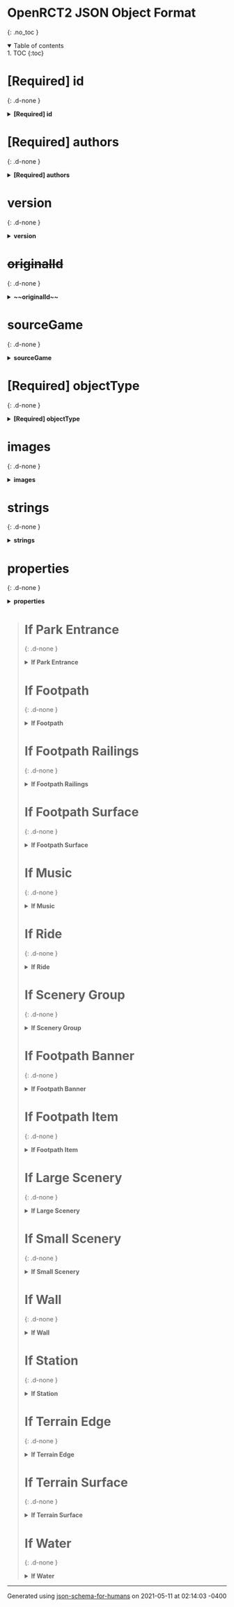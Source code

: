 # OpenRCT2 JSON Object Format
{: .no_toc }

<details open>
  <summary markdown='span'>
    Table of contents
  </summary>
1. TOC
{:toc}
</details>

# [Required] id
{: .d-none }

<details>
<summary markdown='span'><strong>[Required] id</strong>

</summary>
<blockquote>

**Type:** `string`

**Description:** OpenRCT2 id of the object. This should be formatted as "objectsource.objectname" or similar. This value MUST be unique for all objects.

</blockquote>
</details>

# [Required] authors
{: .d-none }

<details>
<summary markdown='span'><strong>[Required] authors</strong>

</summary>
<blockquote>

**Type:** `array of string`

**Description:** Array containing the authors of the object

| Each item of this array must be | Description                        |
| ------------------------------- | ---------------------------------- |
| [items](#authors_items)         | The name of (one of) the author(s) |
|                                 |                                    |

## items

**Type:** `string`

**Description:** The name of (one of) the author(s)

**Examples:** 

```json
[
    "spacek531"
]
```
```json
[
    "Chris Sawyer",
    "Simon Foster"
]
```

</blockquote>
</details>

# version
{: .d-none }

<details>
<summary markdown='span'><strong>version</strong>

</summary>
<blockquote>

**Type:** `string`

**Description:** Version of the object

**Example:** 

```json
"1.0"
```

</blockquote>
</details>

# ~~originalId~~
{: .d-none }

<details>
<summary markdown='span'><strong>~~originalId~~</strong>

</summary>
<blockquote>

| **Type**       | `string`                                              |
| -------------- | ----------------------------------------------------- |
| **Deprecated** | ![badge](https://img.shields.io/badge/Deprecated-red) |
|                |                                                       |

**Description:** [Deprecated for new objects]. Represents the original DAT header. The three sections are the flags, name, and checksum. This shouldn't be used for new (not converted) objects

**Examples:** 

```json
"00000000|RMCT2   |00003000"
```
```json
"0A188A80|4X4     |0DB8676C"
```

</blockquote>
</details>

# sourceGame
{: .d-none }

<details>
<summary markdown='span'><strong>sourceGame</strong>

</summary>
<blockquote>

**Description:** The source(s) of the object. Either a single string or an array containing each source

<blockquote>

| Any of                                          |
| ----------------------------------------------- |
| [Source String](#sourceGame_anyOf_i0)           |
| [Array of Source Strings](#sourceGame_anyOf_i1) |
|                                                 |

## Source String
{: .d-none }

<details>
<summary markdown='span'>
    <strong>
Source String    </strong>
</summary>

<blockquote>

**Type:** `enum (of string)`

Must be one of:
* "rct1"
* "rct1aa"
* "rct1ll"
* "rct2"
* "rct2ww"
* "rct2tt"
* "official"
* "custom"

</blockquote>

</details>

## Array of Source Strings
{: .d-none }

<details>
<summary markdown='span'>
    <strong>
Array of Source Strings    </strong>
</summary>

<blockquote>

**Type:** `array`

| Each item of this array must be            | Description |
| ------------------------------------------ | ----------- |
| [sourceString](#sourceGame_anyOf_i1_items) | -           |
|                                            |             |

### sourceString

**Type:** `enum (of string)`

Must be one of:
* "rct1"
* "rct1aa"
* "rct1ll"
* "rct2"
* "rct2ww"
* "rct2tt"
* "official"
* "custom"

</blockquote>

</details>

</blockquote>

</blockquote>
</details>

# [Required] objectType
{: .d-none }

<details>
<summary markdown='span'><strong>[Required] objectType</strong>

</summary>
<blockquote>

**Type:** `enum (of string)`

**Description:** The type of the object

Must be one of:
* "ride"
* "footpath"
* "footpath_banner"
* "footpath_item"
* "scenery_small"
* "scenery_large"
* "scenery_wall"
* "scenery_group"
* "park_entrance"
* "water"
* "terrain_surface"
* "terrain_edge"
* "station"
* "music"
* "footpath_surface"
* "footpath_railings"

</blockquote>
</details>

# images
{: .d-none }

<details>
<summary markdown='span'><strong>images</strong>

</summary>
<blockquote>

**Type:** `array`

**Description:** The location of images for the object

| Each item of this array must be | Description |
| ------------------------------- | ----------- |
| [items](#images_items)          | -           |
|                                 |             |

## items

<blockquote>

| Any of                           |
| -------------------------------- |
| [item 0](#images_items_anyOf_i0) |
| [item 1](#images_items_anyOf_i1) |
|                                  |

### item 0
{: .d-none }

<details>
<summary markdown='span'>
    <strong>
item 0    </strong>
</summary>

<blockquote>

**Description:** An explanation about the purpose of this instance.

#### path
{: .d-none }

<details>
<summary markdown='span'><strong>path</strong>

</summary>
<blockquote>

**Type:** `string`

**Description:** An explanation about the purpose of this instance.

</blockquote>
</details>

#### x
{: .d-none }

<details>
<summary markdown='span'><strong>x</strong>

</summary>
<blockquote>

**Type:** `integer`

**Description:** An explanation about the purpose of this instance.

</blockquote>
</details>

#### y
{: .d-none }

<details>
<summary markdown='span'><strong>y</strong>

</summary>
<blockquote>

**Type:** `integer`

**Description:** An explanation about the purpose of this instance.

</blockquote>
</details>

</blockquote>

</details>

### item 1
{: .d-none }

<details>
<summary markdown='span'>
    <strong>
item 1    </strong>
</summary>

<blockquote>

**Type:** `string`

**Description:** An explanation about the purpose of this instance.

**Example:** 

```json
""
```

</blockquote>

</details>

</blockquote>

**Example:** 

```json
[
    {
        "path": "images/preview.png",
        "x": 0,
        "y": 0
    },
    ""
]
```

</blockquote>
</details>

# strings
{: .d-none }

<details>
<summary markdown='span'><strong>strings</strong>

</summary>
<blockquote>

**Description:** Contains the various strings used for the object

## name
{: .d-none }

<details>
<summary markdown='span'><strong>name</strong>

</summary>
<blockquote>

**Description:** Contains the name of the object in all the different supported languages

### en-GB
{: .d-none }

<details>
<summary markdown='span'><strong>en-GB</strong>

</summary>
<blockquote>

**Type:** `string`

</blockquote>
</details>

**Example:** 

```json
{
    "en-GB": "Single Rail Roller Coaster Trains"
}
```

</blockquote>
</details>

## description
{: .d-none }

<details>
<summary markdown='span'><strong>description</strong>

</summary>
<blockquote>

**Description:** Contains a short description of the object in all the different supported languages

### en-GB
{: .d-none }

<details>
<summary markdown='span'><strong>en-GB</strong>

</summary>
<blockquote>

**Type:** `string`

</blockquote>
</details>

**Example:** 

```json
{
    "en-GB": "Riders ride single file on a narrow monorail track as they race through tight inversions and direction changes"
}
```

</blockquote>
</details>

## capacity
{: .d-none }

<details>
<summary markdown='span'><strong>capacity</strong>

</summary>
<blockquote>

**Description:** For rides, this contains text describing the capacity in all the different supported languages

### en-GB
{: .d-none }

<details>
<summary markdown='span'><strong>en-GB</strong>

</summary>
<blockquote>

**Type:** `string`

</blockquote>
</details>

**Example:** 

```json
{
    "en-GB": "1 passenger per car"
}
```

</blockquote>
</details>

**Example:** 

```json
{
    "name": {
        "en-GB": "Single Rail Roller Coaster Trains"
    },
    "description": {
        "en-GB": "Riders ride single file on a narrow monorail track as they race through tight inversions and direction changes"
    },
    "capacity": {
        "en-GB": "1 passenger per car"
    }
}
```

</blockquote>
</details>

# properties
{: .d-none }

<details>
<summary markdown='span'><strong>properties</strong>

</summary>
<blockquote>

**Description:** This object contains all the properties of the object

</blockquote>
</details>

<blockquote>

# If Park Entrance
{: .d-none }

<details>
<summary markdown='span'>
    <strong>
If Park Entrance    </strong>
</summary>

```If (objectType = "park_entrance")```
<blockquote>

### properties
{: .d-none }

<details>
<summary markdown='span'><strong>properties</strong>

</summary>
<blockquote>

#### [Required] scrollingMode
{: .d-none }

<details>
<summary markdown='span'><strong>[Required] scrollingMode</strong>

</summary>
<blockquote>

**Type:** `integer`

**Description:** Scrolling mode of the sign

</blockquote>
</details>

#### [Required] textHeight
{: .d-none }

<details>
<summary markdown='span'><strong>[Required] textHeight</strong>

</summary>
<blockquote>

**Type:** `integer`

**Description:** Height of the sign text

</blockquote>
</details>

</blockquote>
</details>

</blockquote>

</details>

# If Footpath
{: .d-none }

<details>
<summary markdown='span'>
    <strong>
If Footpath    </strong>
</summary>

```If (objectType = "footpath")```
<blockquote>

### properties
{: .d-none }

<details>
<summary markdown='span'><strong>properties</strong>

</summary>
<blockquote>

#### [Required] supportType
{: .d-none }

<details>
<summary markdown='span'><strong>[Required] supportType</strong>

</summary>
<blockquote>

| **Type**    | `enum (of string or integer)` |
| ----------- | ----------------------------- |
| **Default** | `"box"`                       |
|             |                               |

**Description:** Type of supports used for path (0=Box,1=Pole)

Must be one of:
* "pole"
* "box"
* 1
* 0

</blockquote>
</details>

#### [Required] scrollingMode
{: .d-none }

<details>
<summary markdown='span'><strong>[Required] scrollingMode</strong>

</summary>
<blockquote>

**Type:** `integer`

**Description:** Scrolling mode of the sign

</blockquote>
</details>

#### noSlopeRailings
{: .d-none }

<details>
<summary markdown='span'><strong>noSlopeRailings</strong>

</summary>
<blockquote>

| **Type**    | `boolean` |
| ----------- | --------- |
| **Default** | `false`   |
|             |           |

**Description:** True if path has no railings on slopes

</blockquote>
</details>

#### hasSupportImages
{: .d-none }

<details>
<summary markdown='span'><strong>hasSupportImages</strong>

</summary>
<blockquote>

| **Type**    | `boolean` |
| ----------- | --------- |
| **Default** | `false`   |
|             |           |

**Description:** True if object has images for path supports

</blockquote>
</details>

#### hasElevatedPathImages
{: .d-none }

<details>
<summary markdown='span'><strong>hasElevatedPathImages</strong>

</summary>
<blockquote>

| **Type**    | `boolean` |
| ----------- | --------- |
| **Default** | `false`   |
|             |           |

**Description:** True if object has images for elevated path

</blockquote>
</details>

#### editorOnly
{: .d-none }

<details>
<summary markdown='span'><strong>editorOnly</strong>

</summary>
<blockquote>

| **Type**    | `boolean` |
| ----------- | --------- |
| **Default** | `false`   |
|             |           |

**Description:** True if path is normally only available in the scenario editor

</blockquote>
</details>

</blockquote>
</details>

</blockquote>

</details>

# If Footpath Railings
{: .d-none }

<details>
<summary markdown='span'>
    <strong>
If Footpath Railings    </strong>
</summary>

```If (objectType = "footpath_railings")```
<blockquote>

### properties
{: .d-none }

<details>
<summary markdown='span'><strong>properties</strong>

</summary>
<blockquote>

#### [Required] supportType
{: .d-none }

<details>
<summary markdown='span'><strong>[Required] supportType</strong>

</summary>
<blockquote>

| **Type**    | `enum (of string or integer)` |
| ----------- | ----------------------------- |
| **Default** | `"box"`                       |
|             |                               |

**Description:** Type of supports used for path (0=Box,1=Pole)

Must be one of:
* "pole"
* "box"
* 1
* 0

</blockquote>
</details>

#### [Required] scrollingMode
{: .d-none }

<details>
<summary markdown='span'><strong>[Required] scrollingMode</strong>

</summary>
<blockquote>

**Type:** `integer`

**Description:** Scrolling mode of the sign

</blockquote>
</details>

#### colour
{: .d-none }

<details>
<summary markdown='span'><strong>colour</strong>

</summary>
<blockquote>

**Type:** `enum (of string)`

**Description:** Object color

Must be one of:
* "black"
* "grey"
* "white"
* "dark_purple"
* "light_purple"
* "bright_purple"
* "dark_blue"
* "light_blue"
* "icy_blue"
* "teal"
* "aquamarine"
* "saturated_green"
* "dark_green"
* "moss_green"
* "bright_green"
* "olive_green"
* "dark_olive_green"
* "bright_yellow"
* "yellow"
* "dark_yellow"
* "light_orange"
* "dark_orange"
* "light_brown"
* "saturated_brown"
* "dark_brown"
* "salmon_pink"
* "bordeaux_red"
* "saturated_red"
* "bright_red"
* "dark_pink"
* "bright_pink"
* "light_pink"

</blockquote>
</details>

#### hasSupportImages
{: .d-none }

<details>
<summary markdown='span'><strong>hasSupportImages</strong>

</summary>
<blockquote>

| **Type**    | `boolean` |
| ----------- | --------- |
| **Default** | `false`   |
|             |           |

**Description:** True if object has images for path supports

</blockquote>
</details>

#### hasElevatedPathImages
{: .d-none }

<details>
<summary markdown='span'><strong>hasElevatedPathImages</strong>

</summary>
<blockquote>

| **Type**    | `boolean` |
| ----------- | --------- |
| **Default** | `false`   |
|             |           |

**Description:** True if object has images for elevated path

</blockquote>
</details>

</blockquote>
</details>

</blockquote>

</details>

# If Footpath Surface
{: .d-none }

<details>
<summary markdown='span'>
    <strong>
If Footpath Surface    </strong>
</summary>

```If (objectType = "footpath_surface")```
<blockquote>

### properties
{: .d-none }

<details>
<summary markdown='span'><strong>properties</strong>

</summary>
<blockquote>

#### isQueue
{: .d-none }

<details>
<summary markdown='span'><strong>isQueue</strong>

</summary>
<blockquote>

| **Type**    | `boolean` |
| ----------- | --------- |
| **Default** | `false`   |
|             |           |

**Description:** True if path surface is for a queue

</blockquote>
</details>

#### noSlopeRailings
{: .d-none }

<details>
<summary markdown='span'><strong>noSlopeRailings</strong>

</summary>
<blockquote>

| **Type**    | `boolean` |
| ----------- | --------- |
| **Default** | `false`   |
|             |           |

**Description:** True if path has no railings on slopes

</blockquote>
</details>

#### editorOnly
{: .d-none }

<details>
<summary markdown='span'><strong>editorOnly</strong>

</summary>
<blockquote>

| **Type**    | `boolean` |
| ----------- | --------- |
| **Default** | `false`   |
|             |           |

**Description:** True if path is normally only available in the scenario editor

</blockquote>
</details>

</blockquote>
</details>

</blockquote>

</details>

# If Music
{: .d-none }

<details>
<summary markdown='span'>
    <strong>
If Music    </strong>
</summary>

```If (objectType = "music")```
<blockquote>

### properties
{: .d-none }

<details>
<summary markdown='span'><strong>properties</strong>

</summary>
<blockquote>

#### originalStyleId
{: .d-none }

<details>
<summary markdown='span'><strong>originalStyleId</strong>

</summary>
<blockquote>

**Type:** `integer`

**Description:** Original Music Style ID (used for most music except for merry_go_round). Original list:  
```
MUSIC_STYLE_DODGEMS_BEAT,  
MUSIC_STYLE_FAIRGROUND_ORGAN,  
MUSIC_STYLE_ROMAN_FANFARE,  
MUSIC_STYLE_ORIENTAL,  
MUSIC_STYLE_MARTIAN,  
MUSIC_STYLE_JUNGLE_DRUMS,  
MUSIC_STYLE_EGYPTIAN,  
MUSIC_STYLE_TOYLAND,  
MUSIC_STYLE_CIRCUS_SHOW,  
MUSIC_STYLE_SPACE,  
MUSIC_STYLE_HORROR,  
MUSIC_STYLE_TECHNO,  
MUSIC_STYLE_GENTLE,  
MUSIC_STYLE_SUMMER,  
MUSIC_STYLE_WATER,  
MUSIC_STYLE_WILD_WEST,  
MUSIC_STYLE_JURASSIC,  
MUSIC_STYLE_ROCK,  
MUSIC_STYLE_RAGTIME,  
MUSIC_STYLE_FANTASY,  
MUSIC_STYLE_ROCK_STYLE_2,  
MUSIC_STYLE_ICE,  
MUSIC_STYLE_SNOW,  
MUSIC_STYLE_CUSTOM_MUSIC_1,  
MUSIC_STYLE_CUSTOM_MUSIC_2,  
MUSIC_STYLE_MEDIEVAL,  
MUSIC_STYLE_URBAN,  
MUSIC_STYLE_ORGAN,  
MUSIC_STYLE_MECHANICAL,  
MUSIC_STYLE_MODERN,  
MUSIC_STYLE_PIRATES,  
MUSIC_STYLE_ROCK_STYLE_3,  
MUSIC_STYLE_CANDY_STYLE  
```

</blockquote>
</details>

#### rideTypes
{: .d-none }

<details>
<summary markdown='span'><strong>rideTypes</strong>

</summary>
<blockquote>

**Type:** `array`

**Description:** Array of ride types this music can be used for. If this is not included, then music is available for all rides except merry-go-round

| Each item of this array must be                        | Description |
| ------------------------------------------------------ | ----------- |
| [item 0](#allOf_i4_then_properties_rideTypes_items_i0) | -           |
|                                                        |             |

##### item 0

**Type:** `enum (of string)`

Must be one of:
* "spiral_rc"
* "stand_up_rc"
* "suspended_swinging_rc"
* "inverted_rc"
* "junior_rc"
* "miniature_railway"
* "monorail"
* "mini_suspended_rc"
* "boat_hire"
* "wooden_wild_mouse"
* "steeplechase"
* "car_ride"
* "launched_freefall"
* "bobsleigh_rc"
* "observation_tower"
* "looping_rc"
* "dinghy_slide"
* "mine_train_rc"
* "chairlift"
* "corkscrew_rc"
* "maze"
* "spiral_slide"
* "go_karts"
* "log_flume"
* "river_rapids"
* "dodgems"
* "swinging_ship"
* "swinging_inverter_ship"
* "food_stall"
* "drink_stall"
* "shop"
* "merry_go_round"
* "information_kiosk"
* "toilets"
* "ferris_wheel"
* "motion_simulator"
* "3d_cinema"
* "top_spin"
* "space_rings"
* "reverse_freefall_rc"
* "lift"
* "vertical_drop_rc"
* "cash_machine"
* "twist"
* "haunted_house"
* "first_aid"
* "circus"
* "ghost_train"
* "twister_rc"
* "wooden_rc"
* "side_friction_rc"
* "steel_wild_mouse"
* "multi_dimension_rc"
* "flying_rc"
* "virginia_reel"
* "splash_boats"
* "mini_helicopters"
* "lay_down_rc"
* "suspended_monorail"
* "reverser_rc"
* "heartline_twister_rc"
* "mini_golf"
* "giga_rc"
* "roto_drop"
* "flying_saucers"
* "crooked_house"
* "monorail_cycles"
* "compact_inverted_rc"
* "water_coaster"
* "air_powered_vertical_rc"
* "inverted_hairpin_rc"
* "magic_carpet"
* "submarine_ride"
* "river_rafts"
* "enterprise"
* "inverted_impulse_rc"
* "mini_rc"
* "mine_ride"
* "lim_launched_rc"
* "hypercoaster"
* "hyper_twister"
* "monster_trucks"
* "spinning_wild_mouse"
* "classic_mini_rc"
* "hybrid_rc"
* "single_rail_rc"

</blockquote>
</details>

#### [Required] tracks
{: .d-none }

<details>
<summary markdown='span'><strong>[Required] tracks</strong>

</summary>
<blockquote>

**Type:** `array`

**Description:** Array of the tracks included in this music object (usually just one, but merry_go_round, for example, has multiple)

</blockquote>
</details>

</blockquote>
</details>

</blockquote>

</details>

# If Ride
{: .d-none }

<details>
<summary markdown='span'>
    <strong>
If Ride    </strong>
</summary>

```If (objectType = "ride")```
<blockquote>

### properties
{: .d-none }

<details>
<summary markdown='span'><strong>properties</strong>

</summary>
<blockquote>

#### [Required] type
{: .d-none }

<details>
<summary markdown='span'><strong>[Required] type</strong>

</summary>
<blockquote>

**Type:** `array`

**Description:** Array of ride types of this object. Currently only up to 3 are used

| Each item of this array must be                   | Description |
| ------------------------------------------------- | ----------- |
| [item 0](#allOf_i5_then_properties_type_items_i0) | -           |
|                                                   |             |

##### item 0

**Type:** `enum (of string)`

Must be one of:
* "spiral_rc"
* "stand_up_rc"
* "suspended_swinging_rc"
* "inverted_rc"
* "junior_rc"
* "miniature_railway"
* "monorail"
* "mini_suspended_rc"
* "boat_hire"
* "wooden_wild_mouse"
* "steeplechase"
* "car_ride"
* "launched_freefall"
* "bobsleigh_rc"
* "observation_tower"
* "looping_rc"
* "dinghy_slide"
* "mine_train_rc"
* "chairlift"
* "corkscrew_rc"
* "maze"
* "spiral_slide"
* "go_karts"
* "log_flume"
* "river_rapids"
* "dodgems"
* "swinging_ship"
* "swinging_inverter_ship"
* "food_stall"
* "drink_stall"
* "shop"
* "merry_go_round"
* "information_kiosk"
* "toilets"
* "ferris_wheel"
* "motion_simulator"
* "3d_cinema"
* "top_spin"
* "space_rings"
* "reverse_freefall_rc"
* "lift"
* "vertical_drop_rc"
* "cash_machine"
* "twist"
* "haunted_house"
* "first_aid"
* "circus"
* "ghost_train"
* "twister_rc"
* "wooden_rc"
* "side_friction_rc"
* "steel_wild_mouse"
* "multi_dimension_rc"
* "flying_rc"
* "virginia_reel"
* "splash_boats"
* "mini_helicopters"
* "lay_down_rc"
* "suspended_monorail"
* "reverser_rc"
* "heartline_twister_rc"
* "mini_golf"
* "giga_rc"
* "roto_drop"
* "flying_saucers"
* "crooked_house"
* "monorail_cycles"
* "compact_inverted_rc"
* "water_coaster"
* "air_powered_vertical_rc"
* "inverted_hairpin_rc"
* "magic_carpet"
* "submarine_ride"
* "river_rafts"
* "enterprise"
* "inverted_impulse_rc"
* "mini_rc"
* "mine_ride"
* "lim_launched_rc"
* "hypercoaster"
* "hyper_twister"
* "monster_trucks"
* "spinning_wild_mouse"
* "classic_mini_rc"
* "hybrid_rc"
* "single_rail_rc"

</blockquote>
</details>

#### category
{: .d-none }

<details>
<summary markdown='span'><strong>category</strong>

</summary>
<blockquote>

**Type:** `string`

**Description:** [Deprecated] Ride category is now determined from the type

**Example:** 

```json
"rollercoaster"
```

</blockquote>
</details>

#### maxHeight
{: .d-none }

<details>
<summary markdown='span'><strong>maxHeight</strong>

</summary>
<blockquote>

**Type:** `integer`

**Description:** Maximum height of the ride (if not set, or set to 0, uses the hardcoded value for the ridetype)

</blockquote>
</details>

#### [Required] carColours
{: .d-none }

<details>
<summary markdown='span'><strong>[Required] carColours</strong>

</summary>
<blockquote>

**Type:** `array of array`

**Description:** An array of preset color schemes for the ride. Currently, a ride can either have multiple presets (up to 254) with a single color scheme each (which are randomly chosen from when a ride is built), or it can have a single preset that has different color schemes for each train (car?).   
Note: If there is more than one preset, only the first color scheme in each preset is used.

| Each item of this array must be                     | Description |
| --------------------------------------------------- | ----------- |
| [items](#allOf_i5_then_properties_carColours_items) | -           |
|                                                     |             |

##### items

**Type:** `array of array`

| Each item of this array must be                           | Description |
| --------------------------------------------------------- | ----------- |
| [items](#allOf_i5_then_properties_carColours_items_items) | -           |
|                                                           |             |

##### items

**Type:** `array`

| Each item of this array must be                                     | Description  |
| ------------------------------------------------------------------- | ------------ |
| [colour](#allOf_i5_then_properties_carColours_items_items_items_i0) | Object color |
| [colour](#allOf_i5_then_properties_carColours_items_items_items_i1) | Object color |
| [colour](#allOf_i5_then_properties_carColours_items_items_items_i2) | Object color |
|                                                                     |              |

##### colour

**Type:** `enum (of string)`

**Description:** Object color

Must be one of:
* "black"
* "grey"
* "white"
* "dark_purple"
* "light_purple"
* "bright_purple"
* "dark_blue"
* "light_blue"
* "icy_blue"
* "teal"
* "aquamarine"
* "saturated_green"
* "dark_green"
* "moss_green"
* "bright_green"
* "olive_green"
* "dark_olive_green"
* "bright_yellow"
* "yellow"
* "dark_yellow"
* "light_orange"
* "dark_orange"
* "light_brown"
* "saturated_brown"
* "dark_brown"
* "salmon_pink"
* "bordeaux_red"
* "saturated_red"
* "bright_red"
* "dark_pink"
* "bright_pink"
* "light_pink"

##### colour

**Type:** `enum (of string)`

**Description:** Object color

Must be one of:
* "black"
* "grey"
* "white"
* "dark_purple"
* "light_purple"
* "bright_purple"
* "dark_blue"
* "light_blue"
* "icy_blue"
* "teal"
* "aquamarine"
* "saturated_green"
* "dark_green"
* "moss_green"
* "bright_green"
* "olive_green"
* "dark_olive_green"
* "bright_yellow"
* "yellow"
* "dark_yellow"
* "light_orange"
* "dark_orange"
* "light_brown"
* "saturated_brown"
* "dark_brown"
* "salmon_pink"
* "bordeaux_red"
* "saturated_red"
* "bright_red"
* "dark_pink"
* "bright_pink"
* "light_pink"

##### colour

**Type:** `enum (of string)`

**Description:** Object color

Must be one of:
* "black"
* "grey"
* "white"
* "dark_purple"
* "light_purple"
* "bright_purple"
* "dark_blue"
* "light_blue"
* "icy_blue"
* "teal"
* "aquamarine"
* "saturated_green"
* "dark_green"
* "moss_green"
* "bright_green"
* "olive_green"
* "dark_olive_green"
* "bright_yellow"
* "yellow"
* "dark_yellow"
* "light_orange"
* "dark_orange"
* "light_brown"
* "saturated_brown"
* "dark_brown"
* "salmon_pink"
* "bordeaux_red"
* "saturated_red"
* "bright_red"
* "dark_pink"
* "bright_pink"
* "light_pink"

**Example:** 

```json
[
    [
        [
            "bright_red",
            "white",
            "light_brown"
        ]
    ],
    [
        [
            "dark_green",
            "bright_green",
            "white"
        ]
    ]
]
```

</blockquote>
</details>

#### buildMenuPriority
{: .d-none }

<details>
<summary markdown='span'><strong>buildMenuPriority</strong>

</summary>
<blockquote>

**Type:** `integer`

**Description:** For rides that do no list their subtypes separately, this number describes the priority order for which subtype should show for the generic ride type in the build menu. Of all the subtypes that are available and researched, whichever has the highest buildMenuPriority will show as representative of the generic ride type.

| Restrictions |          |
| ------------ | -------- |
| **Minimum**  | &ge; 0   |
| **Maximum**  | &le; 255 |
|              |          |

</blockquote>
</details>

#### noInversions
{: .d-none }

<details>
<summary markdown='span'><strong>noInversions</strong>

</summary>
<blockquote>

| **Type**    | `boolean` |
| ----------- | --------- |
| **Default** | `false`   |
|             |           |

**Description:** Flagged if the ride does not support inversions

</blockquote>
</details>

#### noBanking
{: .d-none }

<details>
<summary markdown='span'><strong>noBanking</strong>

</summary>
<blockquote>

| **Type**    | `boolean` |
| ----------- | --------- |
| **Default** | `false`   |
|             |           |

**Description:** Flagged if the ride does not support banking

</blockquote>
</details>

#### playDepartSound
{: .d-none }

<details>
<summary markdown='span'><strong>playDepartSound</strong>

</summary>
<blockquote>

| **Type**    | `boolean` |
| ----------- | --------- |
| **Default** | `false`   |
|             |           |

**Description:** Flagged if the ride plays a departure sound when departing the station. depending on sound_range setting, plays Tram or Train departing sound.

</blockquote>
</details>

#### playSplashSound
{: .d-none }

<details>
<summary markdown='span'><strong>playSplashSound</strong>

</summary>
<blockquote>

| **Type**    | `boolean` |
| ----------- | --------- |
| **Default** | `false`   |
|             |           |

**Description:** Flagged if the ride should play a splashing sound on down to flat elements

</blockquote>
</details>

#### playSplashSoundSlide
{: .d-none }

<details>
<summary markdown='span'><strong>playSplashSoundSlide</strong>

</summary>
<blockquote>

| **Type**    | `boolean` |
| ----------- | --------- |
| **Default** | `false`   |
|             |           |

**Description:** Flagged if the ride should play a splashing sound when entering a water channel, for water coasters. Has no effect if playSplashSound is enabled.  
Note: Internally, water channel track is coded as "covered" track, so if this flag is set for a ride running on a track that supports covered pieces, it will play a splash sound when entering a covered section of track.

</blockquote>
</details>

#### hasShelter
{: .d-none }

<details>
<summary markdown='span'><strong>hasShelter</strong>

</summary>
<blockquote>

| **Type**    | `boolean` |
| ----------- | --------- |
| **Default** | `false`   |
|             |           |

**Description:** Flagged if the ride is covered (for example, monorail cars are covered)  
Note that there are some ride types in vanilla RCT2 that seem to have this bit set illogically. Pickup-trucks did not have this set, and the uncovered ski lift cars did have these set. These have been changed in OpenRCT2 to make more sense.

</blockquote>
</details>

#### limitAirTimeBonus
{: .d-none }

<details>
<summary markdown='span'><strong>limitAirTimeBonus</strong>

</summary>
<blockquote>

| **Type**    | `boolean` |
| ----------- | --------- |
| **Default** | `false`   |
|             |           |

**Description:** Flagged if the ride should have a hard cap on how much bonus it gets from airtime. This is only set for heartline-twister coasters, and makes it so that a max of ~2 seconds of airtime can give an excitement bonus.

</blockquote>
</details>

#### disableBreakdown
{: .d-none }

<details>
<summary markdown='span'><strong>disableBreakdown</strong>

</summary>
<blockquote>

| **Type**    | `boolean` |
| ----------- | --------- |
| **Default** | `false`   |
|             |           |

**Description:** Flagged if the ride does not break down

</blockquote>
</details>

#### noCollisionCrashes
{: .d-none }

<details>
<summary markdown='span'><strong>noCollisionCrashes</strong>

</summary>
<blockquote>

| **Type**    | `boolean` |
| ----------- | --------- |
| **Default** | `false`   |
|             |           |

**Description:** Flagged if the ride does not crash when vehicles collide

</blockquote>
</details>

#### disablePainting
{: .d-none }

<details>
<summary markdown='span'><strong>disablePainting</strong>

</summary>
<blockquote>

| **Type**    | `boolean` |
| ----------- | --------- |
| **Default** | `false`   |
|             |           |

**Description:** Flagged if the ride does not support recolouring

</blockquote>
</details>

</blockquote>
</details>

### If (properties.type[] contains "food_stall", "drink_stall", "shop", "information_kiosk", "toilets", "cash_machine", "first_aid")
<blockquote>

**Description:** For a shop/facility

#### properties
{: .d-none }

<details>
<summary markdown='span'><strong>properties</strong>

</summary>
<blockquote>

##### [Required] sells
{: .d-none }

<details>
<summary markdown='span'><strong>[Required] sells</strong>

</summary>
<blockquote>

**Type:** `array or string`

**Description:** The item(s) sold by the shop

<blockquote>

| Any of                                                  |
| ------------------------------------------------------- |
| [item 0](#allOf_i5_then_then_properties_sells_anyOf_i0) |
| [item 1](#allOf_i5_then_then_properties_sells_anyOf_i1) |
|                                                         |

##### item 0
{: .d-none }

<details>
<summary markdown='span'>
    <strong>
item 0    </strong>
</summary>

<blockquote>

**Type:** `enum (of string)`

Must be one of:
* "burger"
* "chips"
* "ice_cream"
* "candyfloss"
* "pizza"
* "popcorn"
* "hot_dog"
* "tentacle"
* "toffee_apple"
* "doughnut"
* "chicken"
* "pretzel"
* "funnel_cake"
* "beef_noodles"
* "fried_rice_noodles"
* "wonton_soup"
* "meatball_soup"
* "sub_sandwich"
* "cookie"
* "roast_sausage"
* "drink"
* "coffee"
* "lemonade"
* "chocolate"
* "iced_tea"
* "fruit_juice"
* "soybean_milk"
* "sujeonggwa"
* "balloon"
* "toy"
* "map"
* "photo"
* "umbrella"
* "voucher"
* "hat"
* "tshirt"
* "sunglasses"

</blockquote>

</details>

##### item 1
{: .d-none }

<details>
<summary markdown='span'>
    <strong>
item 1    </strong>
</summary>

<blockquote>

</blockquote>

</details>

</blockquote>

</blockquote>
</details>

</blockquote>
</details>

</blockquote>

### Else (i.e.  properties.type[] doesn't contain "food_stall", "drink_stall", "shop", "information_kiosk", "toilets", "cash_machine", "first_aid")
<blockquote>

**Description:** For an actual ride

#### properties
{: .d-none }

<details>
<summary markdown='span'><strong>properties</strong>

</summary>
<blockquote>

##### swingMode
{: .d-none }

<details>
<summary markdown='span'><strong>swingMode</strong>

</summary>
<blockquote>

| **Type**    | `enum (of integer)` |
| ----------- | ------------------- |
| **Default** | `0`                 |
|             |                     |

**Description:** If set to 1 or 2, indicates alternate swing modes that are used for some rides

Must be one of:
* 0
* 1
* 2

</blockquote>
</details>

##### rotationMode
{: .d-none }

<details>
<summary markdown='span'><strong>rotationMode</strong>

</summary>
<blockquote>

| **Type**    | `enum (of integer)` |
| ----------- | ------------------- |
| **Default** | `0`                 |
|             |                     |

**Description:** If set to 1, indicates alternate rotation modes used for twist, if set to 2, indicates alternate rotation mode used for enterprise

Must be one of:
* 0
* 1
* 2

</blockquote>
</details>

##### ratingMultipler
{: .d-none }

<details>
<summary markdown='span'><strong>ratingMultipler</strong>

</summary>
<blockquote>

**Description:** Additional rating multiplier(s) for this specific ride subtype (this is separate from the rating multipliers that are hardcoded for each ride type)

##### excitement
{: .d-none }

<details>
<summary markdown='span'><strong>excitement</strong>

</summary>
<blockquote>

**Type:** `integer`

</blockquote>
</details>

##### intensity
{: .d-none }

<details>
<summary markdown='span'><strong>intensity</strong>

</summary>
<blockquote>

**Type:** `integer`

</blockquote>
</details>

##### nausea
{: .d-none }

<details>
<summary markdown='span'><strong>nausea</strong>

</summary>
<blockquote>

**Type:** `integer`

</blockquote>
</details>

</blockquote>
</details>

##### minCarsPerTrain
{: .d-none }

<details>
<summary markdown='span'><strong>minCarsPerTrain</strong>

</summary>
<blockquote>

| **Type**    | `integer` |
| ----------- | --------- |
| **Default** | `1`       |
|             |           |

**Description:** Minimum number of cars that can be in a train

**Example:** 

```json
4
```

</blockquote>
</details>

##### maxCarsPerTrain
{: .d-none }

<details>
<summary markdown='span'><strong>maxCarsPerTrain</strong>

</summary>
<blockquote>

| **Type**    | `integer` |
| ----------- | --------- |
| **Default** | `1`       |
|             |           |

**Description:** Maximum number of cars that can be in a train

**Example:** 

```json
12
```

</blockquote>
</details>

##### carsPerFlatRide
{: .d-none }

<details>
<summary markdown='span'><strong>carsPerFlatRide</strong>

</summary>
<blockquote>

| **Type**    | `integer` |
| ----------- | --------- |
| **Default** | `255`     |
|             |           |

**Description:** The number of cars, for a flat ride

</blockquote>
</details>

##### numEmptyCars
{: .d-none }

<details>
<summary markdown='span'><strong>numEmptyCars</strong>

</summary>
<blockquote>

| **Type**    | `integer` |
| ----------- | --------- |
| **Default** | `0`       |
|             |           |

**Description:** The number of "zero" cars in the train. That is, cars that do not hold any guests

| Restrictions |        |
| ------------ | ------ |
| **Minimum**  | &ge; 0 |
|              |        |

</blockquote>
</details>

##### defaultCar
{: .d-none }

<details>
<summary markdown='span'><strong>defaultCar</strong>

</summary>
<blockquote>

| **Type**    | `integer` |
| ----------- | --------- |
| **Default** | `0`       |
|             |           |

**Description:** Index of the car that should be used as the default car for this ride. In other words, this is the normal car that appears throughout the train wherever there isn't a special (i.e. front or rear) car  
0 if not specified

**Example:** 

```json
1
```

</blockquote>
</details>

##### tabCar
{: .d-none }

<details>
<summary markdown='span'><strong>tabCar</strong>

</summary>
<blockquote>

| **Type**    | `number` |
| ----------- | -------- |
| **Default** | `0`      |
|             |          |

**Description:** The index of the car that should show in the gui tab for this ride (0 if not specified)

</blockquote>
</details>

##### tabScale
{: .d-none }

<details>
<summary markdown='span'><strong>tabScale</strong>

</summary>
<blockquote>

**Type:** `number`

**Description:** If <= 0.5, this will scale the size of the tab preview in half

</blockquote>
</details>

##### headCars
{: .d-none }

<details>
<summary markdown='span'><strong>headCars</strong>

</summary>
<blockquote>

**Type:** `array of integer or number`

**Description:** The index(es) of up to three cars that should be used to fill the front of a train

| Each item of this array must be                        | Description |
| ------------------------------------------------------ | ----------- |
| [items](#allOf_i5_then_else_properties_headCars_items) | -           |
|                                                        |             |

##### items

**Type:** `integer`

**Example:** 

```json
0
```

</blockquote>
</details>

##### tailCars
{: .d-none }

<details>
<summary markdown='span'><strong>tailCars</strong>

</summary>
<blockquote>

**Type:** `integer`

**Description:** Index of the car that should be used as the tail car, if any (the code supports listing an array instead of just a single index here, but currently only the first index listed is used)

</blockquote>
</details>

##### [Required] cars
{: .d-none }

<details>
<summary markdown='span'><strong>[Required] cars</strong>

</summary>
<blockquote>

**Description:** The cars in this ride

<blockquote>

| Any of                                                               |
| -------------------------------------------------------------------- |
| [A car object](#allOf_i5_then_else_properties_cars_anyOf_i0)         |
| [Array of car objects](#allOf_i5_then_else_properties_cars_anyOf_i1) |
|                                                                      |

##### A car object
{: .d-none }

<details>
<summary markdown='span'>
    <strong>
A car object    </strong>
</summary>

<blockquote>

##### rotationFrameMask
{: .d-none }

<details>
<summary markdown='span'><strong>rotationFrameMask</strong>

</summary>
<blockquote>

**Type:** `integer`

**Description:** A bitmask indicating which rotation frames this car has, for rendering spinning car in the UI?

**Example:** 

```json
31
```

</blockquote>
</details>

##### spacing
{: .d-none }

<details>
<summary markdown='span'><strong>spacing</strong>

</summary>
<blockquote>

**Type:** `integer`

**Description:** The space taken up by this car (I have no idea what the units are tbh)

**Example:** 

```json
146000
```

</blockquote>
</details>

##### mass
{: .d-none }

<details>
<summary markdown='span'><strong>mass</strong>

</summary>
<blockquote>

**Type:** `integer`

**Description:** Mass of this car

**Example:** 

```json
650
```

</blockquote>
</details>

##### tabOffset
{: .d-none }

<details>
<summary markdown='span'><strong>tabOffset</strong>

</summary>
<blockquote>

**Type:** `integer`

**Description:** If used, adds a vertical offset to this car when rendered in the UI

</blockquote>
</details>

##### numSeats
{: .d-none }

<details>
<summary markdown='span'><strong>numSeats</strong>

</summary>
<blockquote>

**Type:** `integer`

**Description:** Number of seats that this car holds

**Example:** 

```json
1
```

</blockquote>
</details>

##### seatsInPairs
{: .d-none }

<details>
<summary markdown='span'><strong>seatsInPairs</strong>

</summary>
<blockquote>

**Type:** `boolean`

**Description:** If set, indicates that guests sit in this car in pairs

</blockquote>
</details>

##### spriteWidth
{: .d-none }

<details>
<summary markdown='span'><strong>spriteWidth</strong>

</summary>
<blockquote>

**Type:** `integer`

**Description:** For manually entering the sprite width for this car. This is only used if VEHICLE_ENTRY_FLAG_10 is set, which seems to only be for non-tracked-rides (?), otherwide this value is calculated.

</blockquote>
</details>

##### spriteHeightNegative
{: .d-none }

<details>
<summary markdown='span'><strong>spriteHeightNegative</strong>

</summary>
<blockquote>

**Type:** `integer`

**Description:** For manually entering the sprite height below the origin for this car. This is only used if VEHICLE_ENTRY_FLAG_10 is set, which seems to only be for non-tracked-rides (?), otherwide this value is calculated.

</blockquote>
</details>

##### spriteHeightPositive
{: .d-none }

<details>
<summary markdown='span'><strong>spriteHeightPositive</strong>

</summary>
<blockquote>

**Type:** `integer`

**Description:** For manually entering the sprite height above the origin for this car. This is only used if VEHICLE_ENTRY_FLAG_10 is set, which seems to only be for non-tracked-rides (?), otherwide this value is calculated.

</blockquote>
</details>

##### animation
{: .d-none }

<details>
<summary markdown='span'><strong>animation</strong>

</summary>
<blockquote>

| **Type**    | `integer` |
| ----------- | --------- |
| **Default** | `0`       |
|             |           |

**Description:** Indicates a special animation mode to use for this car.  

1: Miniature Railway  
2: Swan boats  
3: Canoes  
4: Row boats  
5: Water tricycles  
6: Observation tower  
7: Helicars  
8: Monorail cycles  
9: Multidimensional Coaster

| Restrictions |        |
| ------------ | ------ |
| **Minimum**  | &ge; 0 |
| **Maximum**  | &le; 9 |
|              |        |

</blockquote>
</details>

##### baseNumFrames
{: .d-none }

<details>
<summary markdown='span'><strong>baseNumFrames</strong>

</summary>
<blockquote>

**Type:** `integer`

**Description:** The number of frames (angles) of rotation when this car is flat. This number is always calculated now so it shouldn't be specified

</blockquote>
</details>

##### numImages
{: .d-none }

<details>
<summary markdown='span'><strong>numImages</strong>

</summary>
<blockquote>

**Type:** `integer`

**Description:** The total number of sprites for this car. This number is always calculated now so it shouldn't be specified

</blockquote>
</details>

##### numSeatRows
{: .d-none }

<details>
<summary markdown='span'><strong>numSeatRows</strong>

</summary>
<blockquote>

**Type:** `integer`

**Example:** 

```json
1
```

</blockquote>
</details>

##### spinningInertia
{: .d-none }

<details>
<summary markdown='span'><strong>spinningInertia</strong>

</summary>
<blockquote>

**Type:** `integer`

</blockquote>
</details>

##### spinningFriction
{: .d-none }

<details>
<summary markdown='span'><strong>spinningFriction</strong>

</summary>
<blockquote>

**Type:** `integer`

</blockquote>
</details>

##### frictionSoundId
{: .d-none }

<details>
<summary markdown='span'><strong>frictionSoundId</strong>

</summary>
<blockquote>

**Type:** `integer`

**Example:** 

```json
57
```

</blockquote>
</details>

##### logFlumeReverserVehicleType
{: .d-none }

<details>
<summary markdown='span'><strong>logFlumeReverserVehicleType</strong>

</summary>
<blockquote>

**Type:** `integer`

**Example:** 

```json
0
```

</blockquote>
</details>

##### soundRange
{: .d-none }

<details>
<summary markdown='span'><strong>soundRange</strong>

</summary>
<blockquote>

**Type:** `integer`

</blockquote>
</details>

##### doubleSoundFrequency
{: .d-none }

<details>
<summary markdown='span'><strong>doubleSoundFrequency</strong>

</summary>
<blockquote>

**Type:** `integer`

</blockquote>
</details>

##### poweredAcceleration
{: .d-none }

<details>
<summary markdown='span'><strong>poweredAcceleration</strong>

</summary>
<blockquote>

**Type:** `integer`

</blockquote>
</details>

##### poweredMaxSpeed
{: .d-none }

<details>
<summary markdown='span'><strong>poweredMaxSpeed</strong>

</summary>
<blockquote>

**Type:** `integer`

</blockquote>
</details>

##### carVisual
{: .d-none }

<details>
<summary markdown='span'><strong>carVisual</strong>

</summary>
<blockquote>

**Type:** `integer`

</blockquote>
</details>

##### effectVisual
{: .d-none }

<details>
<summary markdown='span'><strong>effectVisual</strong>

</summary>
<blockquote>

**Type:** `integer`

</blockquote>
</details>

##### drawOrder
{: .d-none }

<details>
<summary markdown='span'><strong>drawOrder</strong>

</summary>
<blockquote>

**Type:** `integer`

**Example:** 

```json
7
```

</blockquote>
</details>

##### numVerticalFramesOverride
{: .d-none }

<details>
<summary markdown='span'><strong>numVerticalFramesOverride</strong>

</summary>
<blockquote>

**Type:** `integer`

**Description:** When VEHICLE_ENTRY_FLAG_OVERRIDE_NUM_VERTICAL_FRAMES is set, this value overrides the calculated value

</blockquote>
</details>

##### loadingPositions
{: .d-none }

<details>
<summary markdown='span'><strong>loadingPositions</strong>

</summary>
<blockquote>

**Type:** `array`

**Description:** A list of the different loading positions for this car

| Each item of this array must be                                              | Description |
| ---------------------------------------------------------------------------- | ----------- |
| [items](#allOf_i5_then_else_properties_cars_anyOf_i0_loadingPositions_items) | -           |
|                                                                              |             |

##### items

**Type:** `array of integer or integer`

| Each item of this array must be                                                    | Description |
| ---------------------------------------------------------------------------------- | ----------- |
| [items](#allOf_i5_then_else_properties_cars_anyOf_i0_loadingPositions_items_items) | -           |
|                                                                                    |             |

##### items

**Type:** `integer`

</blockquote>
</details>

##### loadingWaypoints
{: .d-none }

<details>
<summary markdown='span'><strong>loadingWaypoints</strong>

</summary>
<blockquote>

**Type:** `array`

**Description:** A list of the different loading waypoints guests should use for this car

| Each item of this array must be                                              | Description |
| ---------------------------------------------------------------------------- | ----------- |
| [items](#allOf_i5_then_else_properties_cars_anyOf_i0_loadingWaypoints_items) | -           |
|                                                                              |             |

##### items

**Type:** `array of integer or integer`

| Each item of this array must be                                                    | Description |
| ---------------------------------------------------------------------------------- | ----------- |
| [items](#allOf_i5_then_else_properties_cars_anyOf_i0_loadingWaypoints_items_items) | -           |
|                                                                                    |             |

##### items

**Type:** `integer`

</blockquote>
</details>

##### numSegments
{: .d-none }

<details>
<summary markdown='span'><strong>numSegments</strong>

</summary>
<blockquote>

**Type:** `integer`

**Description:** If loadingWaypoints is used, the number of segments

</blockquote>
</details>

##### frames
{: .d-none }

<details>
<summary markdown='span'><strong>frames</strong>

</summary>
<blockquote>

**Description:** A list of the different sets of sprites that this car has

##### flat
{: .d-none }

<details>
<summary markdown='span'><strong>flat</strong>

</summary>
<blockquote>

**Type:** `boolean`

**Description:** If set, this car has sprites for flat track

</blockquote>
</details>

##### gentleSlopes
{: .d-none }

<details>
<summary markdown='span'><strong>gentleSlopes</strong>

</summary>
<blockquote>

**Type:** `boolean`

**Description:** If set, this car has sprites for gentle slopes

</blockquote>
</details>

##### steepSlopes
{: .d-none }

<details>
<summary markdown='span'><strong>steepSlopes</strong>

</summary>
<blockquote>

**Type:** `boolean`

**Description:** If set, this car has sprites for steep slopes

</blockquote>
</details>

##### verticalSlopes
{: .d-none }

<details>
<summary markdown='span'><strong>verticalSlopes</strong>

</summary>
<blockquote>

**Type:** `boolean`

**Description:** If set, this car has sprites for vertical slopes

</blockquote>
</details>

##### diagonalSlopes
{: .d-none }

<details>
<summary markdown='span'><strong>diagonalSlopes</strong>

</summary>
<blockquote>

**Type:** `boolean`

**Description:** If set, this car has sprites for diagonal slopes

</blockquote>
</details>

##### flatBanked
{: .d-none }

<details>
<summary markdown='span'><strong>flatBanked</strong>

</summary>
<blockquote>

**Type:** `boolean`

**Description:** If set, this car has sprites for banked, flat track

</blockquote>
</details>

##### inlineTwists
{: .d-none }

<details>
<summary markdown='span'><strong>inlineTwists</strong>

</summary>
<blockquote>

**Type:** `boolean`

**Description:** If set, this car has sprites for inline twists

</blockquote>
</details>

##### flatToGentleSlopeBankedTransitions
{: .d-none }

<details>
<summary markdown='span'><strong>flatToGentleSlopeBankedTransitions</strong>

</summary>
<blockquote>

**Type:** `boolean`

**Description:** If set, this car has sprites for flat track to banked gentle sloped track

</blockquote>
</details>

##### diagonalGentleSlopeBankedTransitions
{: .d-none }

<details>
<summary markdown='span'><strong>diagonalGentleSlopeBankedTransitions</strong>

</summary>
<blockquote>

**Type:** `boolean`

**Description:** If set, this car has sprites for diagonal banked to unbanked, gentle sloped track transitions

</blockquote>
</details>

##### gentleSlopeBankedTransitions
{: .d-none }

<details>
<summary markdown='span'><strong>gentleSlopeBankedTransitions</strong>

</summary>
<blockquote>

**Type:** `boolean`

**Description:** If set, this car has sprites for banked to unbanked, gentle sloped track transitions

</blockquote>
</details>

##### gentleSlopeBankedTurns
{: .d-none }

<details>
<summary markdown='span'><strong>gentleSlopeBankedTurns</strong>

</summary>
<blockquote>

**Type:** `boolean`

**Description:** If set, this car has sprites for banked gentle sloping turns

</blockquote>
</details>

##### flatToGentleSlopeWhileBankedTransitions
{: .d-none }

<details>
<summary markdown='span'><strong>flatToGentleSlopeWhileBankedTransitions</strong>

</summary>
<blockquote>

**Type:** `boolean`

**Description:** If set, this car has sprites for banked flat track to banked gentle slope

</blockquote>
</details>

##### corkscrews
{: .d-none }

<details>
<summary markdown='span'><strong>corkscrews</strong>

</summary>
<blockquote>

**Type:** `boolean`

**Description:** If set, this car has sprites for corkscrews

</blockquote>
</details>

##### restraintAnimation
{: .d-none }

<details>
<summary markdown='span'><strong>restraintAnimation</strong>

</summary>
<blockquote>

**Type:** `boolean`

**Description:** If set, this car has sprites for restraints opening and closing

</blockquote>
</details>

##### curvedLiftHill
{: .d-none }

<details>
<summary markdown='span'><strong>curvedLiftHill</strong>

</summary>
<blockquote>

**Type:** `boolean`

**Description:** If set, this car has sprites for a curved lift-hill

</blockquote>
</details>

</blockquote>
</details>

##### VEHICLE_ENTRY_FLAG_POWERED_RIDE_UNRESTRICTED_GRAVITY
{: .d-none }

<details>
<summary markdown='span'><strong>VEHICLE_ENTRY_FLAG_POWERED_RIDE_UNRESTRICTED_GRAVITY</strong>

</summary>
<blockquote>

**Type:** `boolean`

**Description:** Set on powered vehicles that do not slow down when going down a hill

</blockquote>
</details>

##### VEHICLE_ENTRY_FLAG_NO_UPSTOP_WHEELS
{: .d-none }

<details>
<summary markdown='span'><strong>VEHICLE_ENTRY_FLAG_NO_UPSTOP_WHEELS</strong>

</summary>
<blockquote>

**Type:** `boolean`

</blockquote>
</details>

##### VEHICLE_ENTRY_FLAG_NO_UPSTOP_BOBSLEIGH
{: .d-none }

<details>
<summary markdown='span'><strong>VEHICLE_ENTRY_FLAG_NO_UPSTOP_BOBSLEIGH</strong>

</summary>
<blockquote>

**Type:** `boolean`

</blockquote>
</details>

##### VEHICLE_ENTRY_FLAG_MINI_GOLF
{: .d-none }

<details>
<summary markdown='span'><strong>VEHICLE_ENTRY_FLAG_MINI_GOLF</strong>

</summary>
<blockquote>

**Type:** `boolean`

</blockquote>
</details>

##### VEHICLE_ENTRY_FLAG_4
{: .d-none }

<details>
<summary markdown='span'><strong>VEHICLE_ENTRY_FLAG_4</strong>

</summary>
<blockquote>

**Type:** `boolean`

</blockquote>
</details>

##### VEHICLE_ENTRY_FLAG_5
{: .d-none }

<details>
<summary markdown='span'><strong>VEHICLE_ENTRY_FLAG_5</strong>

</summary>
<blockquote>

**Type:** `boolean`

</blockquote>
</details>

##### VEHICLE_ENTRY_FLAG_HAS_INVERTED_SPRITE_SET
{: .d-none }

<details>
<summary markdown='span'><strong>VEHICLE_ENTRY_FLAG_HAS_INVERTED_SPRITE_SET</strong>

</summary>
<blockquote>

**Type:** `boolean`

**Description:** Set on vehicles that support running inverted for extended periods of time, i.e. the Flying, Lay-down and Multi-dimension RCs.

</blockquote>
</details>

##### VEHICLE_ENTRY_FLAG_DODGEM_INUSE_LIGHTS
{: .d-none }

<details>
<summary markdown='span'><strong>VEHICLE_ENTRY_FLAG_DODGEM_INUSE_LIGHTS</strong>

</summary>
<blockquote>

**Type:** `boolean`

**Description:** When set the vehicle has an additional frame for when in use. Used only by dodgems.

</blockquote>
</details>

##### ~~VEHICLE_ENTRY_FLAG_ALLOW_DOORS_DEPRECATED~~
{: .d-none }

<details>
<summary markdown='span'><strong>~~VEHICLE_ENTRY_FLAG_ALLOW_DOORS_DEPRECATED~~</strong>

</summary>
<blockquote>

| **Type**       | `boolean`                                             |
| -------------- | ----------------------------------------------------- |
| **Deprecated** | ![badge](https://img.shields.io/badge/Deprecated-red) |
|                |                                                       |

**Description:** [Deprecated] Not used any more since every vehicle will now work with doors

</blockquote>
</details>

##### VEHICLE_ENTRY_FLAG_ENABLE_ADDITIONAL_COLOUR_2
{: .d-none }

<details>
<summary markdown='span'><strong>VEHICLE_ENTRY_FLAG_ENABLE_ADDITIONAL_COLOUR_2</strong>

</summary>
<blockquote>

**Type:** `boolean`

</blockquote>
</details>

##### VEHICLE_ENTRY_FLAG_10
{: .d-none }

<details>
<summary markdown='span'><strong>VEHICLE_ENTRY_FLAG_10</strong>

</summary>
<blockquote>

**Type:** `boolean`

</blockquote>
</details>

##### VEHICLE_ENTRY_FLAG_11
{: .d-none }

<details>
<summary markdown='span'><strong>VEHICLE_ENTRY_FLAG_11</strong>

</summary>
<blockquote>

**Type:** `boolean`

</blockquote>
</details>

##### VEHICLE_ENTRY_FLAG_OVERRIDE_NUM_VERTICAL_FRAMES
{: .d-none }

<details>
<summary markdown='span'><strong>VEHICLE_ENTRY_FLAG_OVERRIDE_NUM_VERTICAL_FRAMES</strong>

</summary>
<blockquote>

**Type:** `boolean`

**Description:** Setting this will cause the game to use numVerticalFramesOverride instead of calculating it

</blockquote>
</details>

##### VEHICLE_ENTRY_FLAG_13
{: .d-none }

<details>
<summary markdown='span'><strong>VEHICLE_ENTRY_FLAG_13</strong>

</summary>
<blockquote>

**Type:** `boolean`

</blockquote>
</details>

##### VEHICLE_ENTRY_FLAG_SPINNING_ADDITIONAL_FRAMES
{: .d-none }

<details>
<summary markdown='span'><strong>VEHICLE_ENTRY_FLAG_SPINNING_ADDITIONAL_FRAMES</strong>

</summary>
<blockquote>

**Type:** `boolean`

**Description:** 16x additional frames for vehicle. A spinning item with additional frames must always face forward to load/unload. Spinning without can load/unload at 4 rotations.

</blockquote>
</details>

##### VEHICLE_ENTRY_FLAG_LIFT
{: .d-none }

<details>
<summary markdown='span'><strong>VEHICLE_ENTRY_FLAG_LIFT</strong>

</summary>
<blockquote>

**Type:** `boolean`

</blockquote>
</details>

##### VEHICLE_ENTRY_FLAG_ENABLE_ADDITIONAL_COLOUR_1
{: .d-none }

<details>
<summary markdown='span'><strong>VEHICLE_ENTRY_FLAG_ENABLE_ADDITIONAL_COLOUR_1</strong>

</summary>
<blockquote>

**Type:** `boolean`

</blockquote>
</details>

##### VEHICLE_ENTRY_FLAG_SWINGING
{: .d-none }

<details>
<summary markdown='span'><strong>VEHICLE_ENTRY_FLAG_SWINGING</strong>

</summary>
<blockquote>

**Type:** `boolean`

</blockquote>
</details>

##### VEHICLE_ENTRY_FLAG_SPINNING
{: .d-none }

<details>
<summary markdown='span'><strong>VEHICLE_ENTRY_FLAG_SPINNING</strong>

</summary>
<blockquote>

**Type:** `boolean`

</blockquote>
</details>

##### VEHICLE_ENTRY_FLAG_POWERED
{: .d-none }

<details>
<summary markdown='span'><strong>VEHICLE_ENTRY_FLAG_POWERED</strong>

</summary>
<blockquote>

**Type:** `boolean`

</blockquote>
</details>

##### VEHICLE_ENTRY_FLAG_RIDERS_SCREAM
{: .d-none }

<details>
<summary markdown='span'><strong>VEHICLE_ENTRY_FLAG_RIDERS_SCREAM</strong>

</summary>
<blockquote>

**Type:** `boolean`

</blockquote>
</details>

##### VEHICLE_ENTRY_FLAG_21
{: .d-none }

<details>
<summary markdown='span'><strong>VEHICLE_ENTRY_FLAG_21</strong>

</summary>
<blockquote>

**Type:** `boolean`

**Description:** Swinging coaster??

</blockquote>
</details>

##### VEHICLE_ENTRY_FLAG_BOAT_HIRE_COLLISION_DETECTION
{: .d-none }

<details>
<summary markdown='span'><strong>VEHICLE_ENTRY_FLAG_BOAT_HIRE_COLLISION_DETECTION</strong>

</summary>
<blockquote>

**Type:** `boolean`

</blockquote>
</details>

##### VEHICLE_ENTRY_FLAG_VEHICLE_ANIMATION
{: .d-none }

<details>
<summary markdown='span'><strong>VEHICLE_ENTRY_FLAG_VEHICLE_ANIMATION</strong>

</summary>
<blockquote>

**Type:** `boolean`

**Description:** Set on animated vehicles like the Multi-dimension coaster trains, Miniature Railway locomotives and Helicycles.

</blockquote>
</details>

##### VEHICLE_ENTRY_FLAG_RIDER_ANIMATION
{: .d-none }

<details>
<summary markdown='span'><strong>VEHICLE_ENTRY_FLAG_RIDER_ANIMATION</strong>

</summary>
<blockquote>

**Type:** `boolean`

</blockquote>
</details>

##### VEHICLE_ENTRY_FLAG_25
{: .d-none }

<details>
<summary markdown='span'><strong>VEHICLE_ENTRY_FLAG_25</strong>

</summary>
<blockquote>

**Type:** `boolean`

</blockquote>
</details>

##### VEHICLE_ENTRY_FLAG_SLIDE_SWING
{: .d-none }

<details>
<summary markdown='span'><strong>VEHICLE_ENTRY_FLAG_SLIDE_SWING</strong>

</summary>
<blockquote>

**Type:** `boolean`

**Description:** Set on dingy slides. They have there own swing value calculations and have a different amount of images.

</blockquote>
</details>

##### VEHICLE_ENTRY_FLAG_CHAIRLIFT
{: .d-none }

<details>
<summary markdown='span'><strong>VEHICLE_ENTRY_FLAG_CHAIRLIFT</strong>

</summary>
<blockquote>

**Type:** `boolean`

</blockquote>
</details>

##### VEHICLE_ENTRY_FLAG_WATER_RIDE
{: .d-none }

<details>
<summary markdown='span'><strong>VEHICLE_ENTRY_FLAG_WATER_RIDE</strong>

</summary>
<blockquote>

**Type:** `boolean`

**Description:** Set on rides where water would provide continuous propulsion

</blockquote>
</details>

##### VEHICLE_ENTRY_FLAG_GO_KART
{: .d-none }

<details>
<summary markdown='span'><strong>VEHICLE_ENTRY_FLAG_GO_KART</strong>

</summary>
<blockquote>

**Type:** `boolean`

</blockquote>
</details>

##### VEHICLE_ENTRY_FLAG_DODGEM_CAR_PLACEMENT
{: .d-none }

<details>
<summary markdown='span'><strong>VEHICLE_ENTRY_FLAG_DODGEM_CAR_PLACEMENT</strong>

</summary>
<blockquote>

**Type:** `boolean`

</blockquote>
</details>

</blockquote>

</details>

##### Array of car objects
{: .d-none }

<details>
<summary markdown='span'>
    <strong>
Array of car objects    </strong>
</summary>

<blockquote>

**Type:** `array`

| Each item of this array must be                               | Description |
| ------------------------------------------------------------- | ----------- |
| [carItem](#allOf_i5_then_else_properties_cars_anyOf_i1_items) | -           |
|                                                               |             |

##### carItem

##### rotationFrameMask
{: .d-none }

<details>
<summary markdown='span'><strong>rotationFrameMask</strong>

</summary>
<blockquote>

**Type:** `integer`

**Description:** A bitmask indicating which rotation frames this car has, for rendering spinning car in the UI?

**Example:** 

```json
31
```

</blockquote>
</details>

##### spacing
{: .d-none }

<details>
<summary markdown='span'><strong>spacing</strong>

</summary>
<blockquote>

**Type:** `integer`

**Description:** The space taken up by this car (I have no idea what the units are tbh)

**Example:** 

```json
146000
```

</blockquote>
</details>

##### mass
{: .d-none }

<details>
<summary markdown='span'><strong>mass</strong>

</summary>
<blockquote>

**Type:** `integer`

**Description:** Mass of this car

**Example:** 

```json
650
```

</blockquote>
</details>

##### tabOffset
{: .d-none }

<details>
<summary markdown='span'><strong>tabOffset</strong>

</summary>
<blockquote>

**Type:** `integer`

**Description:** If used, adds a vertical offset to this car when rendered in the UI

</blockquote>
</details>

##### numSeats
{: .d-none }

<details>
<summary markdown='span'><strong>numSeats</strong>

</summary>
<blockquote>

**Type:** `integer`

**Description:** Number of seats that this car holds

**Example:** 

```json
1
```

</blockquote>
</details>

##### seatsInPairs
{: .d-none }

<details>
<summary markdown='span'><strong>seatsInPairs</strong>

</summary>
<blockquote>

**Type:** `boolean`

**Description:** If set, indicates that guests sit in this car in pairs

</blockquote>
</details>

##### spriteWidth
{: .d-none }

<details>
<summary markdown='span'><strong>spriteWidth</strong>

</summary>
<blockquote>

**Type:** `integer`

**Description:** For manually entering the sprite width for this car. This is only used if VEHICLE_ENTRY_FLAG_10 is set, which seems to only be for non-tracked-rides (?), otherwide this value is calculated.

</blockquote>
</details>

##### spriteHeightNegative
{: .d-none }

<details>
<summary markdown='span'><strong>spriteHeightNegative</strong>

</summary>
<blockquote>

**Type:** `integer`

**Description:** For manually entering the sprite height below the origin for this car. This is only used if VEHICLE_ENTRY_FLAG_10 is set, which seems to only be for non-tracked-rides (?), otherwide this value is calculated.

</blockquote>
</details>

##### spriteHeightPositive
{: .d-none }

<details>
<summary markdown='span'><strong>spriteHeightPositive</strong>

</summary>
<blockquote>

**Type:** `integer`

**Description:** For manually entering the sprite height above the origin for this car. This is only used if VEHICLE_ENTRY_FLAG_10 is set, which seems to only be for non-tracked-rides (?), otherwide this value is calculated.

</blockquote>
</details>

##### animation
{: .d-none }

<details>
<summary markdown='span'><strong>animation</strong>

</summary>
<blockquote>

| **Type**    | `integer` |
| ----------- | --------- |
| **Default** | `0`       |
|             |           |

**Description:** Indicates a special animation mode to use for this car.  

1: Miniature Railway  
2: Swan boats  
3: Canoes  
4: Row boats  
5: Water tricycles  
6: Observation tower  
7: Helicars  
8: Monorail cycles  
9: Multidimensional Coaster

| Restrictions |        |
| ------------ | ------ |
| **Minimum**  | &ge; 0 |
| **Maximum**  | &le; 9 |
|              |        |

</blockquote>
</details>

##### baseNumFrames
{: .d-none }

<details>
<summary markdown='span'><strong>baseNumFrames</strong>

</summary>
<blockquote>

**Type:** `integer`

**Description:** The number of frames (angles) of rotation when this car is flat. This number is always calculated now so it shouldn't be specified

</blockquote>
</details>

##### numImages
{: .d-none }

<details>
<summary markdown='span'><strong>numImages</strong>

</summary>
<blockquote>

**Type:** `integer`

**Description:** The total number of sprites for this car. This number is always calculated now so it shouldn't be specified

</blockquote>
</details>

##### numSeatRows
{: .d-none }

<details>
<summary markdown='span'><strong>numSeatRows</strong>

</summary>
<blockquote>

**Type:** `integer`

**Example:** 

```json
1
```

</blockquote>
</details>

##### spinningInertia
{: .d-none }

<details>
<summary markdown='span'><strong>spinningInertia</strong>

</summary>
<blockquote>

**Type:** `integer`

</blockquote>
</details>

##### spinningFriction
{: .d-none }

<details>
<summary markdown='span'><strong>spinningFriction</strong>

</summary>
<blockquote>

**Type:** `integer`

</blockquote>
</details>

##### frictionSoundId
{: .d-none }

<details>
<summary markdown='span'><strong>frictionSoundId</strong>

</summary>
<blockquote>

**Type:** `integer`

**Example:** 

```json
57
```

</blockquote>
</details>

##### logFlumeReverserVehicleType
{: .d-none }

<details>
<summary markdown='span'><strong>logFlumeReverserVehicleType</strong>

</summary>
<blockquote>

**Type:** `integer`

**Example:** 

```json
0
```

</blockquote>
</details>

##### soundRange
{: .d-none }

<details>
<summary markdown='span'><strong>soundRange</strong>

</summary>
<blockquote>

**Type:** `integer`

</blockquote>
</details>

##### doubleSoundFrequency
{: .d-none }

<details>
<summary markdown='span'><strong>doubleSoundFrequency</strong>

</summary>
<blockquote>

**Type:** `integer`

</blockquote>
</details>

##### poweredAcceleration
{: .d-none }

<details>
<summary markdown='span'><strong>poweredAcceleration</strong>

</summary>
<blockquote>

**Type:** `integer`

</blockquote>
</details>

##### poweredMaxSpeed
{: .d-none }

<details>
<summary markdown='span'><strong>poweredMaxSpeed</strong>

</summary>
<blockquote>

**Type:** `integer`

</blockquote>
</details>

##### carVisual
{: .d-none }

<details>
<summary markdown='span'><strong>carVisual</strong>

</summary>
<blockquote>

**Type:** `integer`

</blockquote>
</details>

##### effectVisual
{: .d-none }

<details>
<summary markdown='span'><strong>effectVisual</strong>

</summary>
<blockquote>

**Type:** `integer`

</blockquote>
</details>

##### drawOrder
{: .d-none }

<details>
<summary markdown='span'><strong>drawOrder</strong>

</summary>
<blockquote>

**Type:** `integer`

**Example:** 

```json
7
```

</blockquote>
</details>

##### numVerticalFramesOverride
{: .d-none }

<details>
<summary markdown='span'><strong>numVerticalFramesOverride</strong>

</summary>
<blockquote>

**Type:** `integer`

**Description:** When VEHICLE_ENTRY_FLAG_OVERRIDE_NUM_VERTICAL_FRAMES is set, this value overrides the calculated value

</blockquote>
</details>

##### loadingPositions
{: .d-none }

<details>
<summary markdown='span'><strong>loadingPositions</strong>

</summary>
<blockquote>

**Type:** `array`

**Description:** A list of the different loading positions for this car

| Each item of this array must be                                              | Description |
| ---------------------------------------------------------------------------- | ----------- |
| [items](#allOf_i5_then_else_properties_cars_anyOf_i0_loadingPositions_items) | -           |
|                                                                              |             |

##### items

**Type:** `array of integer or integer`

| Each item of this array must be                                                    | Description |
| ---------------------------------------------------------------------------------- | ----------- |
| [items](#allOf_i5_then_else_properties_cars_anyOf_i0_loadingPositions_items_items) | -           |
|                                                                                    |             |

##### items

**Type:** `integer`

</blockquote>
</details>

##### loadingWaypoints
{: .d-none }

<details>
<summary markdown='span'><strong>loadingWaypoints</strong>

</summary>
<blockquote>

**Type:** `array`

**Description:** A list of the different loading waypoints guests should use for this car

| Each item of this array must be                                              | Description |
| ---------------------------------------------------------------------------- | ----------- |
| [items](#allOf_i5_then_else_properties_cars_anyOf_i0_loadingWaypoints_items) | -           |
|                                                                              |             |

##### items

**Type:** `array of integer or integer`

| Each item of this array must be                                                    | Description |
| ---------------------------------------------------------------------------------- | ----------- |
| [items](#allOf_i5_then_else_properties_cars_anyOf_i0_loadingWaypoints_items_items) | -           |
|                                                                                    |             |

##### items

**Type:** `integer`

</blockquote>
</details>

##### numSegments
{: .d-none }

<details>
<summary markdown='span'><strong>numSegments</strong>

</summary>
<blockquote>

**Type:** `integer`

**Description:** If loadingWaypoints is used, the number of segments

</blockquote>
</details>

##### frames
{: .d-none }

<details>
<summary markdown='span'><strong>frames</strong>

</summary>
<blockquote>

**Description:** A list of the different sets of sprites that this car has

##### flat
{: .d-none }

<details>
<summary markdown='span'><strong>flat</strong>

</summary>
<blockquote>

**Type:** `boolean`

**Description:** If set, this car has sprites for flat track

</blockquote>
</details>

##### gentleSlopes
{: .d-none }

<details>
<summary markdown='span'><strong>gentleSlopes</strong>

</summary>
<blockquote>

**Type:** `boolean`

**Description:** If set, this car has sprites for gentle slopes

</blockquote>
</details>

##### steepSlopes
{: .d-none }

<details>
<summary markdown='span'><strong>steepSlopes</strong>

</summary>
<blockquote>

**Type:** `boolean`

**Description:** If set, this car has sprites for steep slopes

</blockquote>
</details>

##### verticalSlopes
{: .d-none }

<details>
<summary markdown='span'><strong>verticalSlopes</strong>

</summary>
<blockquote>

**Type:** `boolean`

**Description:** If set, this car has sprites for vertical slopes

</blockquote>
</details>

##### diagonalSlopes
{: .d-none }

<details>
<summary markdown='span'><strong>diagonalSlopes</strong>

</summary>
<blockquote>

**Type:** `boolean`

**Description:** If set, this car has sprites for diagonal slopes

</blockquote>
</details>

##### flatBanked
{: .d-none }

<details>
<summary markdown='span'><strong>flatBanked</strong>

</summary>
<blockquote>

**Type:** `boolean`

**Description:** If set, this car has sprites for banked, flat track

</blockquote>
</details>

##### inlineTwists
{: .d-none }

<details>
<summary markdown='span'><strong>inlineTwists</strong>

</summary>
<blockquote>

**Type:** `boolean`

**Description:** If set, this car has sprites for inline twists

</blockquote>
</details>

##### flatToGentleSlopeBankedTransitions
{: .d-none }

<details>
<summary markdown='span'><strong>flatToGentleSlopeBankedTransitions</strong>

</summary>
<blockquote>

**Type:** `boolean`

**Description:** If set, this car has sprites for flat track to banked gentle sloped track

</blockquote>
</details>

##### diagonalGentleSlopeBankedTransitions
{: .d-none }

<details>
<summary markdown='span'><strong>diagonalGentleSlopeBankedTransitions</strong>

</summary>
<blockquote>

**Type:** `boolean`

**Description:** If set, this car has sprites for diagonal banked to unbanked, gentle sloped track transitions

</blockquote>
</details>

##### gentleSlopeBankedTransitions
{: .d-none }

<details>
<summary markdown='span'><strong>gentleSlopeBankedTransitions</strong>

</summary>
<blockquote>

**Type:** `boolean`

**Description:** If set, this car has sprites for banked to unbanked, gentle sloped track transitions

</blockquote>
</details>

##### gentleSlopeBankedTurns
{: .d-none }

<details>
<summary markdown='span'><strong>gentleSlopeBankedTurns</strong>

</summary>
<blockquote>

**Type:** `boolean`

**Description:** If set, this car has sprites for banked gentle sloping turns

</blockquote>
</details>

##### flatToGentleSlopeWhileBankedTransitions
{: .d-none }

<details>
<summary markdown='span'><strong>flatToGentleSlopeWhileBankedTransitions</strong>

</summary>
<blockquote>

**Type:** `boolean`

**Description:** If set, this car has sprites for banked flat track to banked gentle slope

</blockquote>
</details>

##### corkscrews
{: .d-none }

<details>
<summary markdown='span'><strong>corkscrews</strong>

</summary>
<blockquote>

**Type:** `boolean`

**Description:** If set, this car has sprites for corkscrews

</blockquote>
</details>

##### restraintAnimation
{: .d-none }

<details>
<summary markdown='span'><strong>restraintAnimation</strong>

</summary>
<blockquote>

**Type:** `boolean`

**Description:** If set, this car has sprites for restraints opening and closing

</blockquote>
</details>

##### curvedLiftHill
{: .d-none }

<details>
<summary markdown='span'><strong>curvedLiftHill</strong>

</summary>
<blockquote>

**Type:** `boolean`

**Description:** If set, this car has sprites for a curved lift-hill

</blockquote>
</details>

</blockquote>
</details>

##### VEHICLE_ENTRY_FLAG_POWERED_RIDE_UNRESTRICTED_GRAVITY
{: .d-none }

<details>
<summary markdown='span'><strong>VEHICLE_ENTRY_FLAG_POWERED_RIDE_UNRESTRICTED_GRAVITY</strong>

</summary>
<blockquote>

**Type:** `boolean`

**Description:** Set on powered vehicles that do not slow down when going down a hill

</blockquote>
</details>

##### VEHICLE_ENTRY_FLAG_NO_UPSTOP_WHEELS
{: .d-none }

<details>
<summary markdown='span'><strong>VEHICLE_ENTRY_FLAG_NO_UPSTOP_WHEELS</strong>

</summary>
<blockquote>

**Type:** `boolean`

</blockquote>
</details>

##### VEHICLE_ENTRY_FLAG_NO_UPSTOP_BOBSLEIGH
{: .d-none }

<details>
<summary markdown='span'><strong>VEHICLE_ENTRY_FLAG_NO_UPSTOP_BOBSLEIGH</strong>

</summary>
<blockquote>

**Type:** `boolean`

</blockquote>
</details>

##### VEHICLE_ENTRY_FLAG_MINI_GOLF
{: .d-none }

<details>
<summary markdown='span'><strong>VEHICLE_ENTRY_FLAG_MINI_GOLF</strong>

</summary>
<blockquote>

**Type:** `boolean`

</blockquote>
</details>

##### VEHICLE_ENTRY_FLAG_4
{: .d-none }

<details>
<summary markdown='span'><strong>VEHICLE_ENTRY_FLAG_4</strong>

</summary>
<blockquote>

**Type:** `boolean`

</blockquote>
</details>

##### VEHICLE_ENTRY_FLAG_5
{: .d-none }

<details>
<summary markdown='span'><strong>VEHICLE_ENTRY_FLAG_5</strong>

</summary>
<blockquote>

**Type:** `boolean`

</blockquote>
</details>

##### VEHICLE_ENTRY_FLAG_HAS_INVERTED_SPRITE_SET
{: .d-none }

<details>
<summary markdown='span'><strong>VEHICLE_ENTRY_FLAG_HAS_INVERTED_SPRITE_SET</strong>

</summary>
<blockquote>

**Type:** `boolean`

**Description:** Set on vehicles that support running inverted for extended periods of time, i.e. the Flying, Lay-down and Multi-dimension RCs.

</blockquote>
</details>

##### VEHICLE_ENTRY_FLAG_DODGEM_INUSE_LIGHTS
{: .d-none }

<details>
<summary markdown='span'><strong>VEHICLE_ENTRY_FLAG_DODGEM_INUSE_LIGHTS</strong>

</summary>
<blockquote>

**Type:** `boolean`

**Description:** When set the vehicle has an additional frame for when in use. Used only by dodgems.

</blockquote>
</details>

##### ~~VEHICLE_ENTRY_FLAG_ALLOW_DOORS_DEPRECATED~~
{: .d-none }

<details>
<summary markdown='span'><strong>~~VEHICLE_ENTRY_FLAG_ALLOW_DOORS_DEPRECATED~~</strong>

</summary>
<blockquote>

| **Type**       | `boolean`                                             |
| -------------- | ----------------------------------------------------- |
| **Deprecated** | ![badge](https://img.shields.io/badge/Deprecated-red) |
|                |                                                       |

**Description:** [Deprecated] Not used any more since every vehicle will now work with doors

</blockquote>
</details>

##### VEHICLE_ENTRY_FLAG_ENABLE_ADDITIONAL_COLOUR_2
{: .d-none }

<details>
<summary markdown='span'><strong>VEHICLE_ENTRY_FLAG_ENABLE_ADDITIONAL_COLOUR_2</strong>

</summary>
<blockquote>

**Type:** `boolean`

</blockquote>
</details>

##### VEHICLE_ENTRY_FLAG_10
{: .d-none }

<details>
<summary markdown='span'><strong>VEHICLE_ENTRY_FLAG_10</strong>

</summary>
<blockquote>

**Type:** `boolean`

</blockquote>
</details>

##### VEHICLE_ENTRY_FLAG_11
{: .d-none }

<details>
<summary markdown='span'><strong>VEHICLE_ENTRY_FLAG_11</strong>

</summary>
<blockquote>

**Type:** `boolean`

</blockquote>
</details>

##### VEHICLE_ENTRY_FLAG_OVERRIDE_NUM_VERTICAL_FRAMES
{: .d-none }

<details>
<summary markdown='span'><strong>VEHICLE_ENTRY_FLAG_OVERRIDE_NUM_VERTICAL_FRAMES</strong>

</summary>
<blockquote>

**Type:** `boolean`

**Description:** Setting this will cause the game to use numVerticalFramesOverride instead of calculating it

</blockquote>
</details>

##### VEHICLE_ENTRY_FLAG_13
{: .d-none }

<details>
<summary markdown='span'><strong>VEHICLE_ENTRY_FLAG_13</strong>

</summary>
<blockquote>

**Type:** `boolean`

</blockquote>
</details>

##### VEHICLE_ENTRY_FLAG_SPINNING_ADDITIONAL_FRAMES
{: .d-none }

<details>
<summary markdown='span'><strong>VEHICLE_ENTRY_FLAG_SPINNING_ADDITIONAL_FRAMES</strong>

</summary>
<blockquote>

**Type:** `boolean`

**Description:** 16x additional frames for vehicle. A spinning item with additional frames must always face forward to load/unload. Spinning without can load/unload at 4 rotations.

</blockquote>
</details>

##### VEHICLE_ENTRY_FLAG_LIFT
{: .d-none }

<details>
<summary markdown='span'><strong>VEHICLE_ENTRY_FLAG_LIFT</strong>

</summary>
<blockquote>

**Type:** `boolean`

</blockquote>
</details>

##### VEHICLE_ENTRY_FLAG_ENABLE_ADDITIONAL_COLOUR_1
{: .d-none }

<details>
<summary markdown='span'><strong>VEHICLE_ENTRY_FLAG_ENABLE_ADDITIONAL_COLOUR_1</strong>

</summary>
<blockquote>

**Type:** `boolean`

</blockquote>
</details>

##### VEHICLE_ENTRY_FLAG_SWINGING
{: .d-none }

<details>
<summary markdown='span'><strong>VEHICLE_ENTRY_FLAG_SWINGING</strong>

</summary>
<blockquote>

**Type:** `boolean`

</blockquote>
</details>

##### VEHICLE_ENTRY_FLAG_SPINNING
{: .d-none }

<details>
<summary markdown='span'><strong>VEHICLE_ENTRY_FLAG_SPINNING</strong>

</summary>
<blockquote>

**Type:** `boolean`

</blockquote>
</details>

##### VEHICLE_ENTRY_FLAG_POWERED
{: .d-none }

<details>
<summary markdown='span'><strong>VEHICLE_ENTRY_FLAG_POWERED</strong>

</summary>
<blockquote>

**Type:** `boolean`

</blockquote>
</details>

##### VEHICLE_ENTRY_FLAG_RIDERS_SCREAM
{: .d-none }

<details>
<summary markdown='span'><strong>VEHICLE_ENTRY_FLAG_RIDERS_SCREAM</strong>

</summary>
<blockquote>

**Type:** `boolean`

</blockquote>
</details>

##### VEHICLE_ENTRY_FLAG_21
{: .d-none }

<details>
<summary markdown='span'><strong>VEHICLE_ENTRY_FLAG_21</strong>

</summary>
<blockquote>

**Type:** `boolean`

**Description:** Swinging coaster??

</blockquote>
</details>

##### VEHICLE_ENTRY_FLAG_BOAT_HIRE_COLLISION_DETECTION
{: .d-none }

<details>
<summary markdown='span'><strong>VEHICLE_ENTRY_FLAG_BOAT_HIRE_COLLISION_DETECTION</strong>

</summary>
<blockquote>

**Type:** `boolean`

</blockquote>
</details>

##### VEHICLE_ENTRY_FLAG_VEHICLE_ANIMATION
{: .d-none }

<details>
<summary markdown='span'><strong>VEHICLE_ENTRY_FLAG_VEHICLE_ANIMATION</strong>

</summary>
<blockquote>

**Type:** `boolean`

**Description:** Set on animated vehicles like the Multi-dimension coaster trains, Miniature Railway locomotives and Helicycles.

</blockquote>
</details>

##### VEHICLE_ENTRY_FLAG_RIDER_ANIMATION
{: .d-none }

<details>
<summary markdown='span'><strong>VEHICLE_ENTRY_FLAG_RIDER_ANIMATION</strong>

</summary>
<blockquote>

**Type:** `boolean`

</blockquote>
</details>

##### VEHICLE_ENTRY_FLAG_25
{: .d-none }

<details>
<summary markdown='span'><strong>VEHICLE_ENTRY_FLAG_25</strong>

</summary>
<blockquote>

**Type:** `boolean`

</blockquote>
</details>

##### VEHICLE_ENTRY_FLAG_SLIDE_SWING
{: .d-none }

<details>
<summary markdown='span'><strong>VEHICLE_ENTRY_FLAG_SLIDE_SWING</strong>

</summary>
<blockquote>

**Type:** `boolean`

**Description:** Set on dingy slides. They have there own swing value calculations and have a different amount of images.

</blockquote>
</details>

##### VEHICLE_ENTRY_FLAG_CHAIRLIFT
{: .d-none }

<details>
<summary markdown='span'><strong>VEHICLE_ENTRY_FLAG_CHAIRLIFT</strong>

</summary>
<blockquote>

**Type:** `boolean`

</blockquote>
</details>

##### VEHICLE_ENTRY_FLAG_WATER_RIDE
{: .d-none }

<details>
<summary markdown='span'><strong>VEHICLE_ENTRY_FLAG_WATER_RIDE</strong>

</summary>
<blockquote>

**Type:** `boolean`

**Description:** Set on rides where water would provide continuous propulsion

</blockquote>
</details>

##### VEHICLE_ENTRY_FLAG_GO_KART
{: .d-none }

<details>
<summary markdown='span'><strong>VEHICLE_ENTRY_FLAG_GO_KART</strong>

</summary>
<blockquote>

**Type:** `boolean`

</blockquote>
</details>

##### VEHICLE_ENTRY_FLAG_DODGEM_CAR_PLACEMENT
{: .d-none }

<details>
<summary markdown='span'><strong>VEHICLE_ENTRY_FLAG_DODGEM_CAR_PLACEMENT</strong>

</summary>
<blockquote>

**Type:** `boolean`

</blockquote>
</details>

</blockquote>

</details>

</blockquote>

</blockquote>
</details>

</blockquote>
</details>

</blockquote>

</blockquote>

</details>

# If Scenery Group
{: .d-none }

<details>
<summary markdown='span'>
    <strong>
If Scenery Group    </strong>
</summary>

```If (objectType = "scenery_group")```
<blockquote>

### properties
{: .d-none }

<details>
<summary markdown='span'><strong>properties</strong>

</summary>
<blockquote>

##### <a name="autogenerated_heading_1"></a>The following properties are required
* textHeight
* scrollingMode

</blockquote>
</details>

</blockquote>

</details>

# If Footpath Banner
{: .d-none }

<details>
<summary markdown='span'>
    <strong>
If Footpath Banner    </strong>
</summary>

```If (objectType = "footpath_banner")```
<blockquote>

### properties
{: .d-none }

<details>
<summary markdown='span'><strong>properties</strong>

</summary>
<blockquote>

##### <a name="autogenerated_heading_2"></a>The following properties are required
* textHeight
* scrollingMode

</blockquote>
</details>

</blockquote>

</details>

# If Footpath Item
{: .d-none }

<details>
<summary markdown='span'>
    <strong>
If Footpath Item    </strong>
</summary>

```If (objectType = "footpath_item")```
<blockquote>

### properties
{: .d-none }

<details>
<summary markdown='span'><strong>properties</strong>

</summary>
<blockquote>

##### <a name="autogenerated_heading_3"></a>The following properties are required
* textHeight
* scrollingMode

</blockquote>
</details>

</blockquote>

</details>

# If Large Scenery
{: .d-none }

<details>
<summary markdown='span'>
    <strong>
If Large Scenery    </strong>
</summary>

```If (objectType = "scenery_large")```
<blockquote>

### properties
{: .d-none }

<details>
<summary markdown='span'><strong>properties</strong>

</summary>
<blockquote>

##### <a name="autogenerated_heading_4"></a>The following properties are required
* textHeight
* scrollingMode

</blockquote>
</details>

</blockquote>

</details>

# If Small Scenery
{: .d-none }

<details>
<summary markdown='span'>
    <strong>
If Small Scenery    </strong>
</summary>

```If (objectType = "scenery_small")```
<blockquote>

### properties
{: .d-none }

<details>
<summary markdown='span'><strong>properties</strong>

</summary>
<blockquote>

##### <a name="autogenerated_heading_5"></a>The following properties are required
* textHeight
* scrollingMode

</blockquote>
</details>

</blockquote>

</details>

# If Wall
{: .d-none }

<details>
<summary markdown='span'>
    <strong>
If Wall    </strong>
</summary>

```If (objectType = "scenery_wall")```
<blockquote>

### properties
{: .d-none }

<details>
<summary markdown='span'><strong>properties</strong>

</summary>
<blockquote>

##### <a name="autogenerated_heading_6"></a>The following properties are required
* textHeight
* scrollingMode

</blockquote>
</details>

</blockquote>

</details>

# If Station
{: .d-none }

<details>
<summary markdown='span'>
    <strong>
If Station    </strong>
</summary>

```If (objectType = "station")```
<blockquote>

### properties
{: .d-none }

<details>
<summary markdown='span'><strong>properties</strong>

</summary>
<blockquote>

##### <a name="autogenerated_heading_7"></a>The following properties are required
* textHeight
* scrollingMode

</blockquote>
</details>

</blockquote>

</details>

# If Terrain Edge
{: .d-none }

<details>
<summary markdown='span'>
    <strong>
If Terrain Edge    </strong>
</summary>

```If (objectType = "terrain_edge")```
<blockquote>

### properties
{: .d-none }

<details>
<summary markdown='span'><strong>properties</strong>

</summary>
<blockquote>

##### <a name="autogenerated_heading_8"></a>The following properties are required
* textHeight
* scrollingMode

</blockquote>
</details>

</blockquote>

</details>

# If Terrain Surface
{: .d-none }

<details>
<summary markdown='span'>
    <strong>
If Terrain Surface    </strong>
</summary>

```If (objectType = "terrain_surface")```
<blockquote>

### properties
{: .d-none }

<details>
<summary markdown='span'><strong>properties</strong>

</summary>
<blockquote>

##### <a name="autogenerated_heading_9"></a>The following properties are required
* textHeight
* scrollingMode

</blockquote>
</details>

</blockquote>

</details>

# If Water
{: .d-none }

<details>
<summary markdown='span'>
    <strong>
If Water    </strong>
</summary>

```If (objectType = "water")```
<blockquote>

### properties
{: .d-none }

<details>
<summary markdown='span'><strong>properties</strong>

</summary>
<blockquote>

##### <a name="autogenerated_heading_10"></a>The following properties are required
* textHeight
* scrollingMode

</blockquote>
</details>

</blockquote>

</details>

</blockquote>

----------------------------------------------------------------------------------------------------------------------------
Generated using [json-schema-for-humans](https://github.com/coveooss/json-schema-for-humans) on 2021-05-11 at 02:14:03 -0400